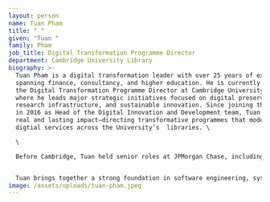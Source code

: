 ```yaml
---
layout: person
name: Tuan Pham
title: " "
given: "Tuan "
family: Pham
job_title: Digital Transformation Programme Director
department: Cambridge University Library
biography: >-
  Tuan Pham is a digital transformation leader with over 25 years of experience
  spanning finance, consultancy, and higher education. He is currently
  the Digital Transformation Programme Director at Cambridge University Library,
  where he leads major strategic initiatives focused on digital preservation,
  research infrastructure, and sustainable innovation. Since joining the Library
  in 2016 as Head of the Digital Innovation and Development team, Tuan has had a
  real and lasting impact—directing transformative programmes that modernise
  digtial services across the University’s  libraries. \

  \

  Before Cambridge, Tuan held senior roles at JPMorgan Chase, including Executive Director and Vice President, where he delivered global technology programmes in credit trading, market data, and regulatory reporting. He also worked as an independent consultant, specialising in cloud services, mobile development, and IT strategy. 


  Tuan brings together a strong foundation in software engineering, systems architecture, and digital strategy. He is passionate about aligning technology with institutional missions, enabling access to knowledge, and preserving digital heritage for future generations. He is also actively exploring how artificial intelligence can support and accelerate transformation work across the library and academic landscape.
image: /assets/uploads/tuan-pham.jpeg
---
```

